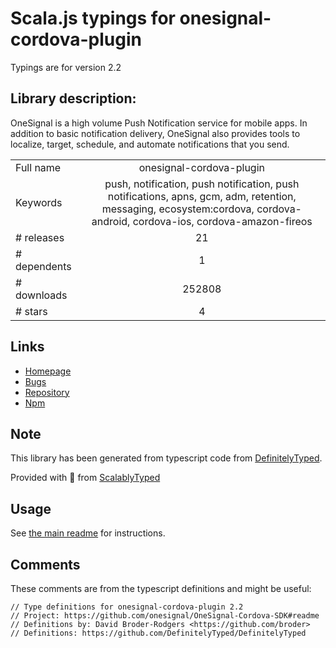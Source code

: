 
# Scala.js typings for onesignal-cordova-plugin

Typings are for version 2.2

## Library description:
OneSignal is a high volume Push Notification service for mobile apps. In addition to basic notification delivery, OneSignal also provides tools to localize, target, schedule, and automate notifications that you send.

|                    |                 |
| ------------------ | :-------------: |
| Full name          | onesignal-cordova-plugin |
| Keywords           | push, notification, push notification, push notifications, apns, gcm, adm, retention, messaging, ecosystem:cordova, cordova-android, cordova-ios, cordova-amazon-fireos |
| # releases         | 21 |
| # dependents       | 1 |
| # downloads        | 252808 |
| # stars            | 4 |

## Links
- [Homepage](https://github.com/onesignal/OneSignal-Cordova-SDK#readme)
- [Bugs](https://github.com/onesignal/OneSignal-Cordova-SDK/issues)
- [Repository](https://github.com/onesignal/OneSignal-Cordova-SDK)
- [Npm](https://www.npmjs.com/package/onesignal-cordova-plugin)
    


## Note
This library has been generated from typescript code from [DefinitelyTyped](https://definitelytyped.org).

Provided with :purple_heart: from [ScalablyTyped](https://github.com/oyvindberg/ScalablyTyped)

## Usage
See [the main readme](../../readme.md) for instructions.

## Comments

These comments are from the typescript definitions and might be useful:
```
// Type definitions for onesignal-cordova-plugin 2.2
// Project: https://github.com/onesignal/OneSignal-Cordova-SDK#readme
// Definitions by: David Broder-Rodgers <https://github.com/broder>
// Definitions: https://github.com/DefinitelyTyped/DefinitelyTyped

```

